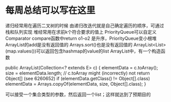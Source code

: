 # 每周总结可以写在这里

递归经常用在遍历二叉树的时候
由递归改迭代就是自己确定遍历的顺序，可通过栈和队列实现
堆经常用在求前k个符合要求的值上
PriorityQueue可以自定义Comparator
compare函数中return o1-o2 是升序，PriorityQueue变小根堆
ArrayList的add是没有返回值的
Arrays.sort()也是没有返回值的
ArrayList<List<String>>(map.values())可以返回包含hashmap的value的list
ArrayList中，有一个构造函数

public ArrayList(Collection<? extends E> c) {
    elementData = c.toArray();
    size = elementData.length;
    // c.toArray might (incorrectly) not return Object[] (see 6260652)
    if (elementData.getClass() != Object[].class)
        elementData = Arrays.copyOf(elementData, size, Object[].class);
}

可以接受一个集合类型的参数，然后返回一个list；这样就达到了预期目的
